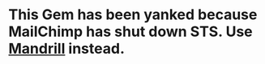 # This Gem has been yanked because MailChimp has shut down STS. Use [Mandrill](http://mandrill.com) instead.
